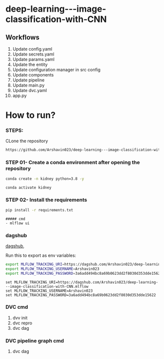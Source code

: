 # deep-learning---image-classification-with-CNN


## Workflows

1. Update config.yaml
2. Update secrets.yaml
3. Update params.yaml
4. Update the entity
5. Update configuration manager in src config
6. Update components
7. Update pipeline
8. Update main.py
9. Update dvc.yaml
10. app.py


# How to run?

### STEPS:

CLone the repository

```bash
https://github.com/Arshavin023/deep-learning---image-classification-with-CNN
```

### STEP 01- Create a conda environment after opening the repository

```bash
conda create -n kidney python=3.8 -y
```

```bash
conda activate kidney
```


### STEP 02- Install the requirements
```bash
pip install -r requirements.txt
```


```
##### cmd
- mlflow ui

```

### dagshub
[dagshub](https://dagshub.com/),

Run this to export as env variables:

```bash
export MLFLOW_TRACKING_URI=https://dagshub.com/Arshavin023/deep-learning---image-classification-with-CNN.mlflow
export MLFLOW_TRACKING_USERNAME=Arshavin023
export MLFLOW_TRACKING_PASSWORD=3a6add494bc8a69b0623dd2f8030d353dde15622
```

```windows
set MLFLOW_TRACKING_URI=https://dagshub.com/Arshavin023/deep-learning---image-classification-with-CNN.mlflow
set MLFLOW_TRACKING_USERNAME=Arshavin023
set MLFLOW_TRACKING_PASSWORD=3a6add494bc8a69b0623dd2f8030d353dde15622
```

### DVC cmd
1. dvv init
2. dvc repro
3. dvc dag

### DVC pipeline graph cmd
1. dvc dag
